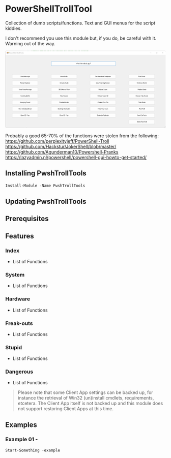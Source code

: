 # PowerShellTrollTool

Collection of dumb scripts/functions. Text and GUI menus for the script kiddies.

I don't recommend you use this module but, if you do, be careful with it. 
Warning out of the way.

![alt text](/Assets/GUIv0.1a.png "GUI")

Probably a good 65-70% of the functions were stolen from the following:
    https://github.com/perplexityjeff/PowerShell-Troll
    https://github.com/Hackstur/JokerShell/blob/master/
    https://github.com/Agunderman10/Powershell-Pranks
    https://lazyadmin.nl/powershell/powershell-gui-howto-get-started/

## Installing PwshTrollTools

```powershell
Install-Module -Name PwshTrollTools
```

## Updating PwshTrollTools


## Prerequisites


## Features

### Index
- List of Functions

### System
  - List of Functions

### Hardware
  - List of Functions

### Freak-outs
  - List of Functions

### Stupid
  - List of Functions

### Dangerous
  - List of Functions

> Please note that some Client App settings can be backed up, for instance the retrieval of Win32 (un)install cmdlets, requirements, etcetera. The Client App itself is not backed up and this module does not support restoring Client Apps at this time.

## Examples

### Example 01 - 
```powershell
Start-Something -example
```

